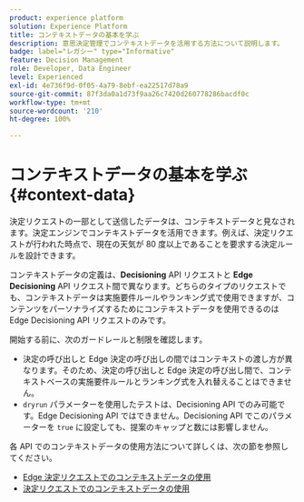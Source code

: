 ```yaml
---
product: experience platform
solution: Experience Platform
title: コンテキストデータの基本を学ぶ
description: 意思決定管理でコンテキストデータを活用する方法について説明します。
badge: label="レガシー" type="Informative"
feature: Decision Management
role: Developer, Data Engineer
level: Experienced
exl-id: 4e736f9d-0f05-4a79-8ebf-ea22517d78a9
source-git-commit: 87f3da0a1d73f9aa26c7420d260778286bacdf0c
workflow-type: tm+mt
source-wordcount: '210'
ht-degree: 100%

---
```


# コンテキストデータの基本を学ぶ {#context-data}

決定リクエストの一部として送信したデータは、コンテキストデータと見なされます。決定エンジンでコンテキストデータを活用できます。例えば、決定リクエストが行われた時点で、現在の天気が 80 度以上であることを要求する決定ルールを設計できます。

コンテキストデータの定義は、**Decisioning** API リクエストと **Edge Decisioning** API リクエスト間で異なります。どちらのタイプのリクエストでも、コンテキストデータは実施要件ルールやランキング式で使用できますが、コンテンツをパーソナライズするためにコンテキストデータを使用できるのは Edge Decisioning API リクエストのみです。

開始する前に、次のガードレールと制限を確認します。

* 決定の呼び出しと Edge 決定の呼び出しの間ではコンテキストの渡し方が異なります。そのため、決定の呼び出しと Edge 決定の呼び出し間で、コンテキストベースの実施要件ルールとランキング式を入れ替えることはできません。
* `dryrun` パラメーターを使用したテストは、Decisioning API でのみ可能です。Edge Decisioning API ではできません。Decisioning API でこのパラメーターを `true` に設定しても、提案のキャップと数には影響しません。

各 API でのコンテキストデータの使用方法について詳しくは、次の節を参照してください。

* [Edge 決定リクエストでのコンテキストデータの使用](context-data-edge.md)
* [決定リクエストでのコンテキストデータの使用](context-data-decisioning.md)
